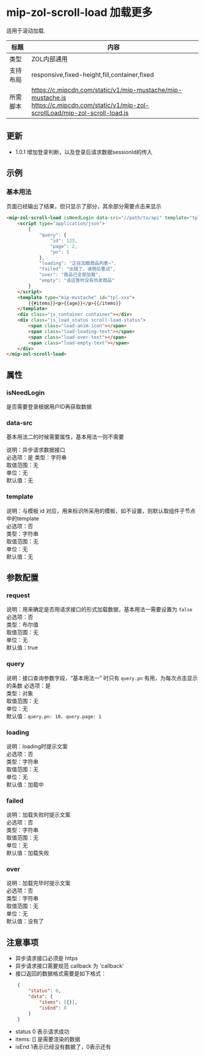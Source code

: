 # mip-zol-scroll-load 加载更多

适用于滚动加载.

标题|内容
----|----
类型|ZOL内部通用
支持布局|responsive,fixed-height,fill,container,fixed
所需脚本|https://c.mipcdn.com/static/v1/mip-mustache/mip-mustache.js<br>https://c.mipcdn.com/static/v1/mip-zol-scrollLoad/mip-zol-scroll-load.js

## 更新

- 1.0.1 增加登录判断，以及登录后请求数据sessionId的传入

## 示例

### 基本用法

页面已经输出了结果，但只显示了部分，其余部分需要点击来显示

```html
<mip-zol-scroll-load isNeedLogin data-src="//path/to/api" template="tpl-xxx">
    <script type="application/json">
        {
            "query": {
                "id": 123,
                "page": 2,
                "pn": 5
            },
            "loading": "正在加载商品列表~",
            "failed": "出错了，请稍后重试",
            "over": "商品已全部加载",
            "empty": "该店暂时没有热卖商品"
        }
    </script>
    <template type="mip-mustache" id="tpl-xxx">
        {{#items}}<p>{{age}}</p>{{/items}}
    </template>
    <div class="js_container container"></div>
    <div class="js_load_status scroll-load-status">
        <span class="load-anim-icon"></span>
        <span class="load-loading-text"></span>
        <span class="load-over-text"></span>
        <span class="load-empty-text"></span>
    </div>
</mip-zol-scroll-load>
```

## 属性

### isNeedLogin

是否需要登录根据用户ID再获取数据

### data-src

基本用法二的时候需要属性，基本用法一则不需要

说明：异步请求数据接口   
必选项：是
类型：字符串   
取值范围：无   
单位：无   
默认值：无   


### template

说明：与模板 id 对应，用来标识所采用的模板，如不设置，则默认取组件子节点中的template  
必选项：否   
类型：字符串   
取值范围：无   
单位：无   
默认值：无

## 参数配置

### request

说明：用来确定是否用请求接口的形式加载数据，基本用法一需要设置为 `false`    
必选项：否   
类型：布尔值   
取值范围：无   
单位：无   
默认值：true

### query

说明：接口查询参数字段，“基本用法一” 时只有 `query.pn` 有用，为每次点击显示的条数
必选项：是   
类型：对象   
取值范围：无   
单位：无   
默认值：`query.pn: 10`、`query.page: 1`

### loading

说明：loading时提示文案         
必选项：否   
类型：字符串   
取值范围：无   
单位：无   
默认值：加载中

### failed

说明：加载失败时提示文案         
必选项：否   
类型：字符串   
取值范围：无   
单位：无   
默认值：加载失败

### over

说明：加载完毕时提示文案         
必选项：否   
类型：字符串   
取值范围：无   
单位：无   
默认值：没有了

## 注意事项

- 异步请求接口必须是 https
- 异步请求接口需要规范 callback 为 'callback'
- 接口返回的数据格式需要是如下格式：

```json
    {
        "status": 0,
        "data": {
            "items": [{}],
            "isEnd": 0
        }
    }
```
- status 0 表示请求成功
- items: [] 是需要渲染的数据
- isEnd  1表示已经没有数据了，0表示还有
